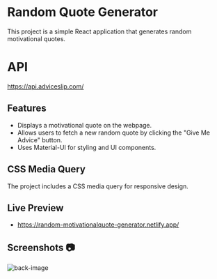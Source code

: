 # Random Quote Generator

This project is a simple React application that generates random motivational quotes.

# API
https://api.adviceslip.com/

## Features

- Displays a motivational quote on the webpage.
- Allows users to fetch a new random quote by clicking the "Give Me Advice" button.
- Uses Material-UI for styling and UI components.

## CSS Media Query

The project includes a CSS media query for responsive design.

## Live Preview
 - https://random-motivationalquote-generator.netlify.app/

## Screenshots 📷

![back-image](https://github.com/Saurabh9527/React-Motivational-Quotes-Generator/assets/136837795/2c955bb4-98e5-42ce-9aa2-a85783581fc8)
